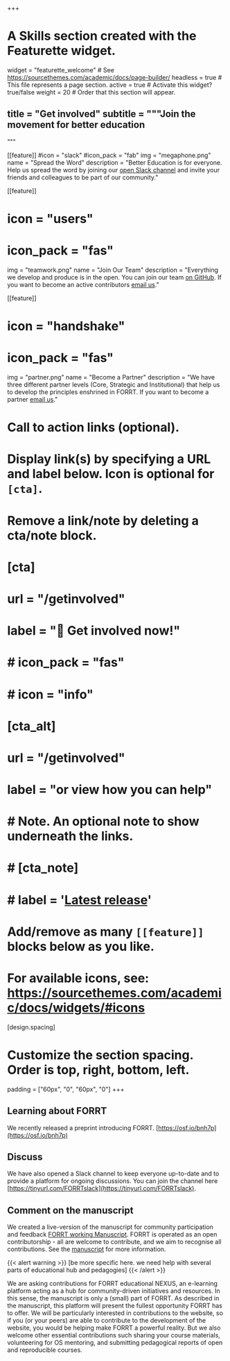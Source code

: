 +++
# A Skills section created with the Featurette widget.
widget = "featurette_welcome"  # See https://sourcethemes.com/academic/docs/page-builder/
headless = true  # This file represents a page section.
active = true  # Activate this widget? true/false
weight = 20  # Order that this section will appear.

title = "Get involved"
subtitle = """**Join the movement for better education**
---
"""


[[feature]]
  #icon = "slack"
  #icon_pack = "fab"
  img = "megaphone.png"
  name = "Spread the Word"
  description = "Better Education is for everyone. Help us spread the word by joining our [open Slack channel](https://join.slack.com/t/forrt/shared_invite/enQtODMwODI0OTk4ODgzLTM0ZTQ3NDk5MzA1ZjBmNWJjYTVlN2Y2YTk0ZTJhYTY5NDliMDYzMjg2MWE0ZDRhOTY0ZDY3OTRlNDA4ODQ3NjQ) and invite your friends and colleagues to be part of our community."
  
[[feature]]
#  icon = "users"
#  icon_pack = "fas"
  img = "teamwork.png"
  name = "Join Our Team"
  description = "Everything we develop and produce is in the open. You can join our team [on GitHub](https://github.com/flavioazevedo/FORRT). If you want to become an active contributors [email us](mailto:FORRTproject@gmail.com)."  
  
[[feature]]
  # icon = "handshake"
  # icon_pack = "fas"
  img = "partner.png"
  name = "Become a Partner"
  description = "We have three different partner levels (Core, Strategic and Institutional) that help us to develop the principles enshrined in FORRT. If you want to become a partner [email us](mailto:FORRTproject@gmail.com)."

# Call to action links (optional).
#   Display link(s) by specifying a URL and label below. Icon is optional for `[cta]`.
#   Remove a link/note by deleting a cta/note block.
#  [cta]
#    url = "/getinvolved"
#    label = ":rocket: Get involved now!"
#    # icon_pack = "fas"
#    # icon = "info"
#   
#  [cta_alt]
#   url = "/getinvolved"
#   label = "or view how you can help"
# 
# # Note. An optional note to show underneath the links.
# # [cta_note]
# #   label = '<a class="js-github-release" href="https://sourcethemes.com/academic/updates" data-repo="gcushen/hugo-academic">Latest release<!-- V --></a>'

# Add/remove as many `[[feature]]` blocks below as you like.
# 
# For available icons, see: https://sourcethemes.com/academic/docs/widgets/#icons


[design.spacing]
  # Customize the section spacing. Order is top, right, bottom, left.
  padding = ["60px", "0", "60px", "0"]
+++

## Learning about FORRT

We recently released a preprint introducing FORRT. [https://osf.io/bnh7p](https://osf.io/bnh7p)

## Discuss

We have also opened a Slack channel to keep everyone up-to-date and to provide a platform for ongoing discussions. You can join the channel here [https://tinyurl.com/FORRTslack](https://tinyurl.com/FORRTslack). 


## Comment on the manuscript

We created a live-version of the manuscript for community participation and feedback [FORRT working Manuscript](tinyURL.com/FORRTworkingDOC). FORRT is operated as an open contributorship - all are welcome to contribute, and we aim to recognise all contributions. See the [manuscript](https://tinyurl.com/FORRTslack) for more information.

{{< alert warning >}}
[be more specific here. we need help with several parts of educational hub and pedagogies]
{{< /alert >}}

We are asking contributions for FORRT educational NEXUS, an e-learning platform acting as a hub for community-driven initiatives and resources. In this sense, the manuscript is only a (small) part of FORRT. As described in the manuscript, this platform will present the fullest opportunity FORRT has to offer. We will be particularly interested in contributions to the website, so if you (or your peers) are able to contribute to the development of the website, you would be helping make FORRT a powerful reality. But we also welcome other essential contributions such sharing your course materials, volunteering for OS mentoring, and submitting pedagogical reports of open and reproducible courses. 
